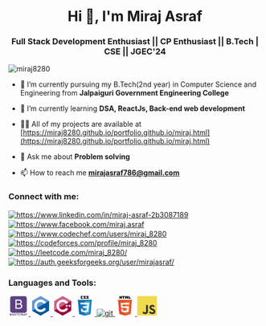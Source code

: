 <h1 align="center">Hi 👋, I'm Miraj Asraf</h1>
<h3 align="center">Full Stack Development Enthusiast || CP Enthusiast || B.Tech | CSE || JGEC'24</h3>

<p align="left"> <img src="https://komarev.com/ghpvc/?username=miraj8280&label=Profile%20views&color=0e75b6&style=flat" alt="miraj8280" /> </p>

- 🔭 I’m currently pursuing my B.Tech(2nd year) in Computer Science and Engineering from **Jalpaiguri Government Engineering College**

- 🌱 I’m currently learning **DSA, ReactJs, Back-end web development**

- 👨‍💻 All of my projects are available at [https://miraj8280.github.io/portfolio.github.io/miraj.html](https://miraj8280.github.io/portfolio.github.io/miraj.html)

- 💬 Ask me about **Problem solving**

- 📫 How to reach me **mirajasraf786@gmail.com**

<h3 align="left">Connect with me:</h3>
<p align="left">
<a href="https://linkedin.com/in/https://www.linkedin.com/in/miraj-asraf-2b3087189" target="blank"><img align="center" src="https://raw.githubusercontent.com/rahuldkjain/github-profile-readme-generator/master/src/images/icons/Social/linked-in-alt.svg" alt="https://www.linkedin.com/in/miraj-asraf-2b3087189" height="30" width="40" /></a>
<a href="https://fb.com/https://www.facebook.com/miraj.asraf" target="blank"><img align="center" src="https://raw.githubusercontent.com/rahuldkjain/github-profile-readme-generator/master/src/images/icons/Social/facebook.svg" alt="https://www.facebook.com/miraj.asraf" height="30" width="40" /></a>
<a href="https://www.codechef.com/users/https://www.codechef.com/users/miraj_8280" target="blank"><img align="center" src="https://cdn.jsdelivr.net/npm/simple-icons@3.1.0/icons/codechef.svg" alt="https://www.codechef.com/users/miraj_8280" height="30" width="40" /></a>
<a href="https://codeforces.com/profile/https://codeforces.com/profile/miraj_8280" target="blank"><img align="center" src="https://raw.githubusercontent.com/rahuldkjain/github-profile-readme-generator/master/src/images/icons/Social/codeforces.svg" alt="https://codeforces.com/profile/miraj_8280" height="30" width="40" /></a>
<a href="https://www.leetcode.com/https://leetcode.com/miraj_8280/" target="blank"><img align="center" src="https://raw.githubusercontent.com/rahuldkjain/github-profile-readme-generator/master/src/images/icons/Social/leet-code.svg" alt="https://leetcode.com/miraj_8280/" height="30" width="40" /></a>
<a href="https://auth.geeksforgeeks.org/user/https://auth.geeksforgeeks.org/user/mirajasraf/" target="blank"><img align="center" src="https://raw.githubusercontent.com/rahuldkjain/github-profile-readme-generator/master/src/images/icons/Social/geeks-for-geeks.svg" alt="https://auth.geeksforgeeks.org/user/mirajasraf/" height="30" width="40" /></a>
</p>

<h3 align="left">Languages and Tools:</h3>
<p align="left"> <a href="https://getbootstrap.com" target="_blank" rel="noreferrer"> <img src="https://raw.githubusercontent.com/devicons/devicon/master/icons/bootstrap/bootstrap-plain-wordmark.svg" alt="bootstrap" width="40" height="40"/> </a> <a href="https://www.cprogramming.com/" target="_blank" rel="noreferrer"> <img src="https://raw.githubusercontent.com/devicons/devicon/master/icons/c/c-original.svg" alt="c" width="40" height="40"/> </a> <a href="https://www.w3schools.com/cpp/" target="_blank" rel="noreferrer"> <img src="https://raw.githubusercontent.com/devicons/devicon/master/icons/cplusplus/cplusplus-original.svg" alt="cplusplus" width="40" height="40"/> </a> <a href="https://www.w3schools.com/css/" target="_blank" rel="noreferrer"> <img src="https://raw.githubusercontent.com/devicons/devicon/master/icons/css3/css3-original-wordmark.svg" alt="css3" width="40" height="40"/> </a> <a href="https://git-scm.com/" target="_blank" rel="noreferrer"> <img src="https://www.vectorlogo.zone/logos/git-scm/git-scm-icon.svg" alt="git" width="40" height="40"/> </a> <a href="https://www.w3.org/html/" target="_blank" rel="noreferrer"> <img src="https://raw.githubusercontent.com/devicons/devicon/master/icons/html5/html5-original-wordmark.svg" alt="html5" width="40" height="40"/> </a> <a href="https://developer.mozilla.org/en-US/docs/Web/JavaScript" target="_blank" rel="noreferrer"> <img src="https://raw.githubusercontent.com/devicons/devicon/master/icons/javascript/javascript-original.svg" alt="javascript" width="40" height="40"/> </a> </p>
